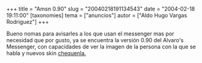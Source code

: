 +++
title = "Amsn 0.90"
slug = "20040218191134543"
date = "2004-02-18 19:11:00"
[taxonomies]
tema = ["anuncios"]
autor = ["Aldo Hugo Vargas Rodriguez"]
+++

Bueno nomas para avisarles a los que usan el messenger mas por necesidad
que por gusto, ya se encuentra la versión 0.90 del Alvaro's Messenger,
con capacidades de ver la imagen de la persona con la que se habla y
nuevos skin [chequenla.](http://amsn.sourceforge.net/)

